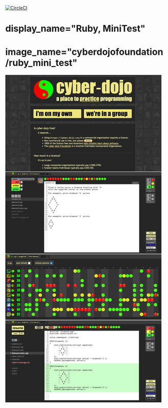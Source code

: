 
[![CircleCI](https://circleci.com/gh/cyber-dojo-languages/ruby-minitest.svg?style=svg)](https://circleci.com/gh/cyber-dojo-languages/ruby-minitest)

# display_name="Ruby, MiniTest"
# image_name="cyberdojofoundation/ruby_mini_test"

![cyber-dojo.org home page](https://github.com/cyber-dojo/cyber-dojo/blob/master/shared/home_page_snapshot.png)
